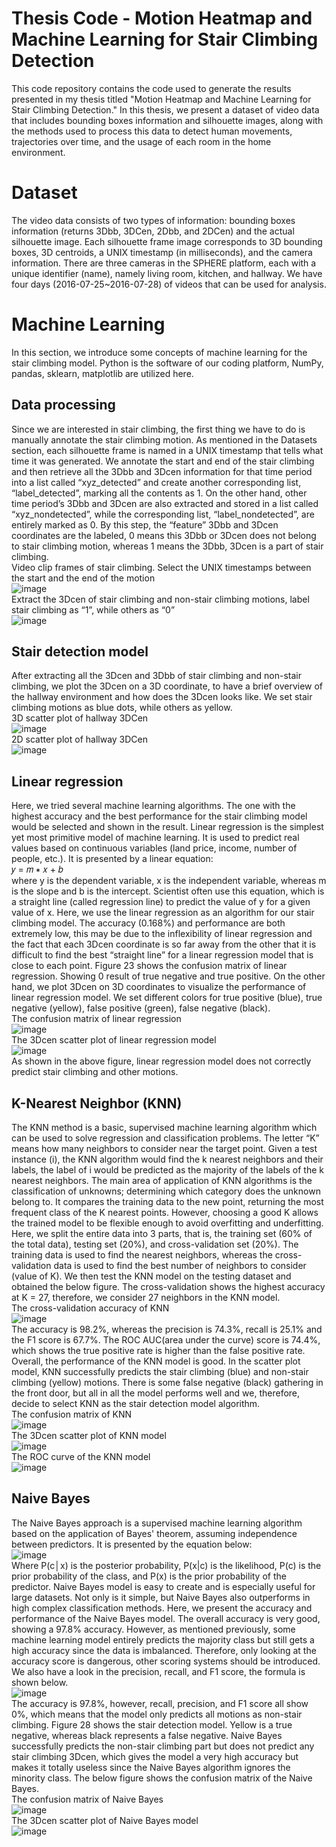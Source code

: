 # Thesis Code - Motion Heatmap and Machine Learning for Stair Climbing Detection  
This code repository contains the code used to generate the results presented in my thesis titled "Motion Heatmap and Machine Learning for Stair Climbing Detection." In this thesis, we present a dataset of video data that includes bounding boxes information and silhouette images, along with the methods used to process this data to detect human movements, trajectories over time, and the usage of each room in the home environment.  

# Dataset  
The video data consists of two types of information: bounding boxes information (returns 3Dbb, 3DCen, 2Dbb, and 2DCen) and the actual silhouette image. Each silhouette frame image corresponds to 3D bounding boxes, 3D centroids, a UNIX timestamp (in milliseconds), and the camera information. There are three cameras in the SPHERE platform, each with a unique identifier (name), namely living room, kitchen, and hallway. We have four days (2016-07-25~2016-07-28) of videos that can be used for analysis.  

# Machine Learning  
In this section, we introduce some concepts of machine learning for the stair climbing model. Python is the software of our coding platform, NumPy, pandas, sklearn, matplotlib are utilized here.  

## Data processing  
Since we are interested in stair climbing, the first thing we have to do is manually annotate the stair climbing motion. As mentioned in the Datasets section, each silhouette frame is named in a UNIX timestamp that tells what time it was generated. We annotate the start and end of the stair climbing and then retrieve all the 3Dbb and 3Dcen information for that time period into a list called “xyz_detected” and create another corresponding list, “label_detected”, marking all the contents as 1. On the other hand, other time period’s 3Dbb and 3Dcen are also extracted and stored in a list called “xyz_nondetected”, while the corresponding list, “label_nondetected”, are entirely marked as 0. By this step, the “feature” 3Dbb and 3Dcen coordinates are the labeled, 0 means this 3Dbb or 3Dcen does not belong to stair climbing motion, whereas 1 means the 3Dbb, 3Dcen is a part of stair climbing.  
Video clip frames of stair climbing. Select the UNIX timestamps between the start and the end of the motion  
![image](https://user-images.githubusercontent.com/117455557/225660768-67417a89-0d7c-4aef-be59-b54aba980bb5.png)  
Extract the 3Dcen of stair climbing and non-stair climbing motions, label stair climbing as “1”, while others as “0”  
![image](https://user-images.githubusercontent.com/117455557/225660876-3d10f673-6df8-4969-87ec-2469991ae8da.png)  

## Stair detection model  
After extracting all the 3Dcen and 3Dbb of stair climbing and non-stair climbing, we plot the 3Dcen on a 3D coordinate, to have a brief overview of the hallway environment and how does the 3Dcen looks like. We set stair climbing motions as blue dots, while others as yellow.  
3D scatter plot of hallway 3DCen  
![image](https://user-images.githubusercontent.com/117455557/225661033-1180182e-b2dc-4702-975b-7f66eb9a9d54.png)  
2D scatter plot of hallway 3DCen  
![image](https://user-images.githubusercontent.com/117455557/225661172-0d0815ff-90a4-48c0-b6f1-f381be02c7e9.png)  

## Linear regression  
Here, we tried several machine learning algorithms. The one with the highest accuracy and the best performance for the stair climbing model would be selected and shown in the result. Linear regression is the simplest yet most primitive model of machine learning. It is used to predict real values based on continuous variables (land price, income, number of people, etc.). It is presented by a linear equation:  
𝑦 = 𝑚 ∗ 𝑥 + 𝑏  
where y is the dependent variable, x is the independent variable, whereas m is the slope and b is the intercept. Scientist often use this equation, which is a straight line (called regression line) to predict the value of y for a given value of x.
Here, we use the linear regression as an algorithm for our stair climbing model. The accuracy (0.168%) and performance are both extremely low, this may be due to the inflexibility of linear regression and the fact that each 3Dcen coordinate is so far away from the other that it is difficult to find the best “straight line” for a linear regression model that is close to each point. Figure 23 shows the confusion matrix of linear regression. Showing 0 result of true negative and true positive.
On the other hand, we plot 3Dcen on 3D coordinates to visualize the performance of linear regression model. We set different colors for true positive (blue), true negative (yellow), false positive (green), false negative (black).  
The confusion matrix of linear regression  
![image](https://user-images.githubusercontent.com/117455557/225656752-d1e657b0-8c2b-48fb-9a21-f17df75e643e.png)  
The 3Dcen scatter plot of linear regression model  
![image](https://user-images.githubusercontent.com/117455557/225656938-fa58483b-9317-4777-9353-69e3d66765fa.png)  
As shown in the above figure, linear regression model does not correctly predict stair climbing and other motions.  

## K-Nearest Neighbor (KNN)  
The KNN method is a basic, supervised machine learning algorithm which can be used to solve regression and classification problems. The letter “K” means how many neighbors to consider near the target point. Given a test instance (i), the KNN algorithm would find the k nearest neighbors and their labels, the label of i would be predicted as the majority of the labels of the k nearest neighbors.
The main area of application of KNN algorithms is the classification of unknowns; determining which category does the unknown belong to. It compares the training data to the new point, returning the most frequent class of the K nearest points. However, choosing a good K allows the trained model to be flexible enough to avoid overfitting and underfitting. Here, we split the entire data into 3 parts, that is, the training set (60% of the total data), testing set (20%), and cross-validation set (20%). The training data is used to find the nearest neighbors, whereas the cross-validation data is used to find the best number of neighbors to consider (value of K). We then test the KNN model on the testing dataset and obtained the below figure. The cross-validation shows the highest accuracy at K = 27, therefore, we consider 27 neighbors in the KNN model.   
The cross-validation accuracy of KNN  
![image](https://user-images.githubusercontent.com/117455557/225657792-cfcfd5a6-a417-4e88-8bdb-c87d846c882a.png)  
The accuracy is 98.2%, whereas the precision is 74.3%, recall is 25.1% and the F1 score is 67.7%. The ROC AUC(area under the curve) score is 74.4%, which shows the true positive rate is higher than the false positive rate. Overall, the performance of the KNN model is good. In the scatter plot model, KNN successfully predicts the stair climbing (blue) and non-stair climbing (yellow) motions. There is some false negative (black) gathering in the front door, but all in all the model performs well and we, therefore, decide to select KNN as the stair detection model algorithm.  
The confusion matrix of KNN  
![image](https://user-images.githubusercontent.com/117455557/225657911-096045b4-b34b-4971-8a97-2ab76fb5bfe2.png)  
The 3Dcen scatter plot of KNN model  
![image](https://user-images.githubusercontent.com/117455557/225657952-9d1521d0-ef63-47d9-a90b-78843da56572.png)  
The ROC curve of the KNN model  
![image](https://user-images.githubusercontent.com/117455557/225659243-0e430366-13e9-40bd-8f22-3c936d245df8.png)  
## Naive Bayes  
The Naive Bayes approach is a supervised machine learning algorithm based on the application of Bayes' theorem, assuming independence between predictors. 
It is presented by the equation below:  
![image](https://user-images.githubusercontent.com/117455557/225659422-bf177700-35b6-47f9-83e4-619e375a27b0.png)  
Where P(c│x) is the posterior probability, P(x|c) is the likelihood, P(c) is the prior probability of the class, and P(x) is the prior probability of the predictor. Naive Bayes model is easy to create and is especially useful for large datasets. Not only is it simple, but Naive Bayes also outperforms in high complex classification methods.
Here, we present the accuracy and performance of the Naive Bayes model. 
The overall accuracy is very good, showing a 97.8% accuracy. However, as mentioned previously, some machine learning model entirely predicts the majority class but still gets a high accuracy since the data is imbalanced. Therefore, only looking at the accuracy score is dangerous, other scoring systems should be introduced. We also have a look in the precision, recall, and F1 score, the formula is shown below.  
![image](https://user-images.githubusercontent.com/117455557/225659587-72abbb4c-e522-40c6-b0ab-718ea6900001.png)  
The accuracy is 97.8%, however, recall, precision, and F1 score all show 0%, which means that the model only predicts all motions as non-stair climbing. Figure 28 shows the stair detection model. Yellow is a true negative, whereas black represents a false negative. Naive Bayes successfully predicts the non-stair climbing part but does not predict any stair climbing 3Dcen, which gives the model a very high accuracy but makes it totally useless since the Naive Bayes algorithm ignores the minority class. The below figure shows the confusion matrix of the Naive Bayes.  
The confusion matrix of Naive Bayes  
![image](https://user-images.githubusercontent.com/117455557/225659753-58ef108f-c219-4513-8ce0-dea64a5a9a04.png)  
The 3Dcen scatter plot of Naive Bayes model  
![image](https://user-images.githubusercontent.com/117455557/225659871-3bca8adf-f75a-406c-8405-8f4957a00579.png)




